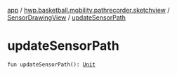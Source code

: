 [app](../../index.md) / [hwp.basketball.mobility.pathrecorder.sketchview](../index.md) / [SensorDrawingView](index.md) / [updateSensorPath](.)

# updateSensorPath

`fun updateSensorPath(): `[`Unit`](https://kotlinlang.org/api/latest/jvm/stdlib/kotlin/-unit/index.html)
